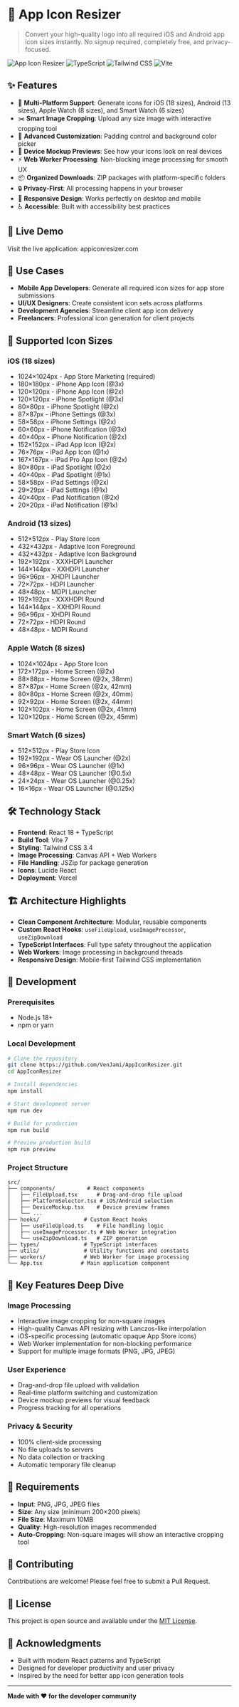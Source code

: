 # 🎯 App Icon Resizer

> Convert your high-quality logo into all required iOS and Android app icon sizes instantly. No signup required, completely free, and privacy-focused.

![App Icon Resizer](https://img.shields.io/badge/React-18-blue?style=flat-square&logo=react)
![TypeScript](https://img.shields.io/badge/TypeScript-5-blue?style=flat-square&logo=typescript)
![Tailwind CSS](https://img.shields.io/badge/Tailwind-3.4-blue?style=flat-square&logo=tailwindcss)
![Vite](https://img.shields.io/badge/Vite-7-purple?style=flat-square&logo=vite)

## ✨ Features

- 📱 **Multi-Platform Support**: Generate icons for iOS (18 sizes), Android (13 sizes), Apple Watch (8 sizes), and Smart Watch (6 sizes)
- ✂️ **Smart Image Cropping**: Upload any size image with interactive cropping tool
- 🎨 **Advanced Customization**: Padding control and background color picker
- 👀 **Device Mockup Previews**: See how your icons look on real devices
- ⚡ **Web Worker Processing**: Non-blocking image processing for smooth UX
- 📦 **Organized Downloads**: ZIP packages with platform-specific folders
- 🔒 **Privacy-First**: All processing happens in your browser
- 📱 **Responsive Design**: Works perfectly on desktop and mobile
- ♿ **Accessible**: Built with accessibility best practices

## 🚀 Live Demo

Visit the live application: appiconresizer.com

## 🎯 Use Cases

- **Mobile App Developers**: Generate all required icon sizes for app store submissions
- **UI/UX Designers**: Create consistent icon sets across platforms
- **Development Agencies**: Streamline client app icon delivery
- **Freelancers**: Professional icon generation for client projects

## 📱 Supported Icon Sizes

### iOS (18 sizes)
- 1024×1024px - App Store Marketing (required)
- 180×180px - iPhone App Icon (@3x)
- 120×120px - iPhone App Icon (@2x)
- 120×120px - iPhone Spotlight (@3x)
- 80×80px - iPhone Spotlight (@2x)
- 87×87px - iPhone Settings (@3x)
- 58×58px - iPhone Settings (@2x)
- 60×60px - iPhone Notification (@3x)
- 40×40px - iPhone Notification (@2x)
- 152×152px - iPad App Icon (@2x)
- 76×76px - iPad App Icon (@1x)
- 167×167px - iPad Pro App Icon (@2x)
- 80×80px - iPad Spotlight (@2x)
- 40×40px - iPad Spotlight (@1x)
- 58×58px - iPad Settings (@2x)
- 29×29px - iPad Settings (@1x)
- 40×40px - iPad Notification (@2x)
- 20×20px - iPad Notification (@1x)

### Android (13 sizes)
- 512×512px - Play Store Icon
- 432×432px - Adaptive Icon Foreground
- 432×432px - Adaptive Icon Background
- 192×192px - XXXHDPI Launcher
- 144×144px - XXHDPI Launcher
- 96×96px - XHDPI Launcher
- 72×72px - HDPI Launcher
- 48×48px - MDPI Launcher
- 192×192px - XXXHDPI Round
- 144×144px - XXHDPI Round
- 96×96px - XHDPI Round
- 72×72px - HDPI Round
- 48×48px - MDPI Round

### Apple Watch (8 sizes)
- 1024×1024px - App Store Icon
- 172×172px - Home Screen (@2x)
- 88×88px - Home Screen (@2x, 38mm)
- 87×87px - Home Screen (@2x, 42mm)
- 80×80px - Home Screen (@2x, 40mm)
- 92×92px - Home Screen (@2x, 44mm)
- 102×102px - Home Screen (@2x, 41mm)
- 120×120px - Home Screen (@2x, 45mm)

### Smart Watch (6 sizes)
- 512×512px - Play Store Icon
- 192×192px - Wear OS Launcher (@2x)
- 96×96px - Wear OS Launcher (@1x)
- 48×48px - Wear OS Launcher (@0.5x)
- 24×24px - Wear OS Launcher (@0.25x)
- 16×16px - Wear OS Launcher (@0.125x)

## 🛠️ Technology Stack

- **Frontend**: React 18 + TypeScript
- **Build Tool**: Vite 7
- **Styling**: Tailwind CSS 3.4
- **Image Processing**: Canvas API + Web Workers
- **File Handling**: JSZip for package generation
- **Icons**: Lucide React
- **Deployment**: Vercel

## 🏗️ Architecture Highlights

- **Clean Component Architecture**: Modular, reusable components
- **Custom React Hooks**: `useFileUpload`, `useImageProcessor`, `useZipDownload`
- **TypeScript Interfaces**: Full type safety throughout the application
- **Web Workers**: Image processing in background threads
- **Responsive Design**: Mobile-first Tailwind CSS implementation

## 🔧 Development

### Prerequisites

- Node.js 18+ 
- npm or yarn

### Local Development

```bash
# Clone the repository
git clone https://github.com/VenJami/AppIconResizer.git
cd AppIconResizer

# Install dependencies
npm install

# Start development server
npm run dev

# Build for production
npm run build

# Preview production build
npm run preview
```

### Project Structure

```
src/
├── components/          # React components
│   ├── FileUpload.tsx      # Drag-and-drop file upload
│   ├── PlatformSelector.tsx # iOS/Android selection
│   ├── DeviceMockup.tsx    # Device preview frames
│   └── ...
├── hooks/              # Custom React hooks
│   ├── useFileUpload.ts    # File handling logic
│   ├── useImageProcessor.ts # Web Worker integration
│   └── useZipDownload.ts   # ZIP generation
├── types/              # TypeScript interfaces
├── utils/              # Utility functions and constants
├── workers/            # Web Worker for image processing
└── App.tsx            # Main application component
```

## 🎨 Key Features Deep Dive

### Image Processing
- Interactive image cropping for non-square images
- High-quality Canvas API resizing with Lanczos-like interpolation
- iOS-specific processing (automatic opaque App Store icons)
- Web Worker implementation for non-blocking performance
- Support for multiple image formats (PNG, JPG, JPEG)

### User Experience
- Drag-and-drop file upload with validation
- Real-time platform switching and customization
- Device mockup previews for visual feedback
- Progress tracking for all operations

### Privacy & Security
- 100% client-side processing
- No file uploads to servers
- No data collection or tracking
- Automatic temporary file cleanup

## 📄 Requirements

- **Input**: PNG, JPG, JPEG files
- **Size**: Any size (minimum 200×200 pixels)
- **File Size**: Maximum 10MB
- **Quality**: High-resolution images recommended
- **Auto-Cropping**: Non-square images will show an interactive cropping tool

## 🤝 Contributing

Contributions are welcome! Please feel free to submit a Pull Request.

## 📝 License

This project is open source and available under the [MIT License](LICENSE).

## 🙏 Acknowledgments

- Built with modern React patterns and TypeScript
- Designed for developer productivity and user privacy
- Inspired by the need for better app icon generation tools

---

**Made with ❤️ for the developer community**
